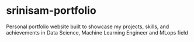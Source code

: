 # srinisam-portfolio
Personal portfolio website built to showcase my projects, skills, and achievements in Data Science, Machine Learning Engineer and MLops field
